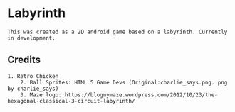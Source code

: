 # Labyrinth
	This was created as a 2D android game based on a labyrinth. Currently in development. 
## Credits 
    1. Retro Chicken
    	2. Ball Sprites: HTML 5 Game Devs (Original:charlie_says.png..png by charlie_says)
    	3. Maze logo: https://blogmymaze.wordpress.com/2012/10/23/the-hexagonal-classical-3-circuit-labyrinth/
      

